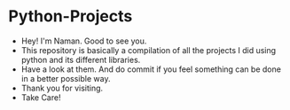 # Python-Projects
- Hey! I'm Naman. Good to see you.
- This repository is basically a compilation of all the projects I did using python and its different libraries.
- Have a look at them. And do commit if you feel something can be done in a better possible way.
- Thank you for visiting.
- Take Care!
